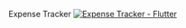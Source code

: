 Expense Tracker
[![Expense Tracker - Flutter](https://img.youtu.be/2zQvhagMU08&ab_channel=Down_Falke/0.jpg)](https://www.youtube.com/watch?v=2zQvhagMU08&ab_channel=Down_Falke)